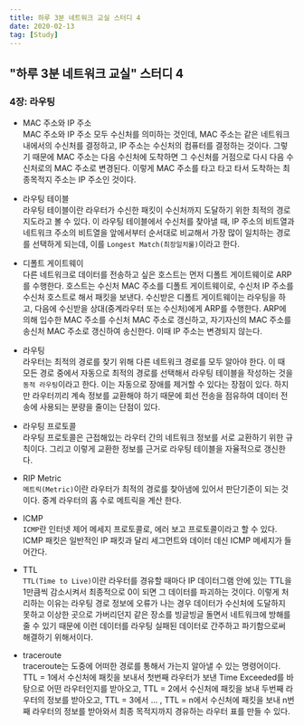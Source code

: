 ```yaml
---
title: 하루 3분 네트워크 교실 스터디 4
date: 2020-02-13
tag: [Study]
---
```


## "하루 3분 네트워크 교실" 스터디 4

### 4장: 라우팅

- MAC 주소와 IP 주소  
  MAC 주소와 IP 주소 모두 수신처를 의미하는 것인데, MAC 주소는 같은 네트워크 내에서의 수신처를 결정하고, IP 주소는 수신처의 컴퓨터를 결정하는 것이다. 그렇기 때문에 MAC 주소는 다음 수신처에 도착하면 그 수신처를 거점으로 다시 다음 수신처로의 MAC 주소로 변경된다. 이렇게 MAC 주소를 타고 타고 타서 도착하는 최종목적지 주소는 IP 주소인 것이다.  

- 라우팅 테이블  
  라우팅 테이블이란 라우터가 수신한 패킷이 수신처까지 도달하기 위한 최적의 경로 지도라고 볼 수 있다. 이 라우팅 테이블에서 수신처를 찾아낼 때, IP 주소의 비트열과 네트워크 주소의 비트열을 앞에서부터 순서대로 비교해서 가장 많이 일치하는 경로를 선택하게 되는데, 이를 `Longest Match(최장일치룰)`이라고 한다.

- 디폴트 게이트웨이  
  다른 네트워크로 데이터를 전송하고 싶은 호스트는 먼저 디폴트 게이트웨이로 ARP를 수행한다. 호스트는 수신처 MAC 주소를 디폴트 게이트웨이로, 수신처 IP 주소를 수신처 호스트로 해서 패킷을 보낸다. 수신받은 디폴트 게이트웨이는 라우팅을 하고, 다음에 수신받을 상대(중계라우터 또는 수신처)에게 ARP를 수행한다. ARP에 의해 입수한 MAC 주소를 수신처 MAC 주소로 갱신하고, 자기자신의 MAC 주소를 송신처 MAC 주소로 갱신하여 송신한다. 이때 IP 주소는 변경되지 않는다.

- 라우팅  
  라우터는 최적의 경로를 찾기 위해 다른 네트워크 경로를 모두 알아야 한다. 이 때 모든 경로 중에서 자동으로 최적의 경로를 선택해서 라우팅 테이블을 작성하는 것을 `동적 라우팅`이라고 한다. 이는 자동으로 장애를 제거할 수 있다는 장점이 있다. 하지만 라우터끼리 계속 정보를 교환해야 하기 때문에 회선 전송을 점유하여 데이터 전송에 사용되는 분량을 줄이는 단점이 있다.

- 라우팅 프로토콜  
  라우팅 프로토콜은 근접해있는 라우터 간의 네트워크 정보를 서로 교환하기 위한 규칙이다. 그리고 이렇게 교환한 정보를 근거로 라우팅 테이블을 자율적으로 갱신한다.

- RIP Metric  
  `메트릭(Metric)`이란 라우터가 최적의 경로를 찾아냄에 있어서 판단기준이 되는 것이다. 중계 라우터의 홉 수로 메트릭을 계산 한다.

- ICMP  
  `ICMP`란 인터넷 제어 메세지 프로토콜로, 에러 보고 프로토콜이라고 할 수 있다. ICMP 패킷은 일반적인 IP 패킷과 달리 세그먼트와 데이터 데신 ICMP 메세지가 들어간다.

- TTL  
  `TTL(Time to Live)`이란 라우터를 경유할 때마다 IP 데이터그램 안에 있는 TTL을 1만큼씩 감소시켜서 최종적으로 0이 되면 그 데이터를 파괴하는 것이다. 이렇게 처리하는 이유는 라우팅 경로 정보에 오류가 나는 경우 데이터가 수신처에 도달하지 못하고 이상한 곳으로 가버리던지 같은 장소를 빙글빙글 돌면서 네트워크에 방해를 줄 수 있기 때문에 이런 데이터를 라우팅 실패된 데이터로 간주하고 파기함으로써 해결하기 위해서이다.

- traceroute  
  traceroute는 도중에 어떠한 경로를 통해서 가는지 알아낼 수 있는 명령어이다. TTL = 1에서 수신처에 패킷을 보내서 첫번째 라우터가 보낸 Time Exceeded를 바탕으로 어떤 라우터인지를 받아오고, TTL = 2에서 수신처에 패킷을 보내 두번째 라우터의 정보를 받아오고, TTL = 3에서 ... , TTL = n에서 수신처에 패킷을 보내 n번째 라우터의 정보를 받아와서 최종 목적지까지 경유하는 라우터 표를 만들 수 있다.
